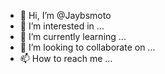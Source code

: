 - 👋 Hi, I’m @Jaybsmoto
- 👀 I’m interested in ...
- 🌱 I’m currently learning ...
- 💞️ I’m looking to collaborate on ...
- 📫 How to reach me ...

<!---
Jaybsmoto/Jaybsmoto is a ✨ special ✨ repository because its `README.md` (this file) appears on your GitHub profile.
You can click the Preview link to take a look at your changes.
--->
